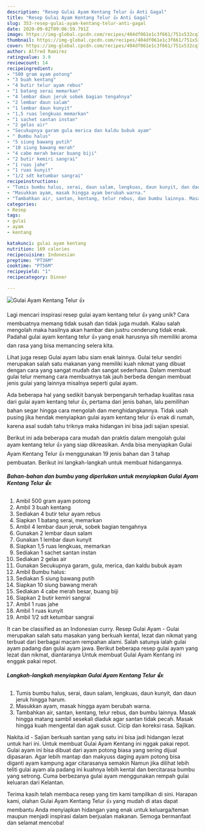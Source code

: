 ```yaml
---
description: "Resep Gulai Ayam Kentang Telur 👍 Anti Gagal"
title: "Resep Gulai Ayam Kentang Telur 👍 Anti Gagal"
slug: 353-resep-gulai-ayam-kentang-telur-anti-gagal
date: 2020-09-02T09:06:59.791Z
image: https://img-global.cpcdn.com/recipes/404df061e1c3f661/751x532cq70/gulai-ayam-kentang-telur-👍-foto-resep-utama.jpg
thumbnail: https://img-global.cpcdn.com/recipes/404df061e1c3f661/751x532cq70/gulai-ayam-kentang-telur-👍-foto-resep-utama.jpg
cover: https://img-global.cpcdn.com/recipes/404df061e1c3f661/751x532cq70/gulai-ayam-kentang-telur-👍-foto-resep-utama.jpg
author: Alfred Ramirez
ratingvalue: 3.9
reviewcount: 14
recipeingredient:
- "500 gram ayam potong"
- "3 buah kentang"
- "4 butir telur ayam rebus"
- "1 batang serai memarkan"
- "4 lembar daun jeruk sobek bagian tengahnya"
- "2 lembar daun salam"
- "1 lembar daun kunyit"
- "1,5 ruas lengkuas memarkan"
- "1 sachet santan instan"
- "2 gelas air"
- "Secukupnya garam gula merica dan kaldu bubuk ayam"
- " Bumbu halus"
- "5 siung bawang putih"
- "10 siung bawang merah"
- "4 cabe merah besar buang biji"
- "2 butir kemiri sangrai"
- "1 ruas jahe"
- "1 ruas kunyit"
- "1/2 sdt ketumbar sangrai"
recipeinstructions:
- "Tumis bumbu halus, serai, daun salam, lengkuas, daun kunyit, dan daun jeruk hingga harum."
- "Masukkan ayam, masak hingga ayam berubah warna."
- "Tambahkan air, santan, kentang, telur rebus, dan bumbu lainnya. Masak hingga matang sambil sesekali diaduk agar santan tidak pecah. Masak hingga kuah mengental dan agak susut. Cicip dan koreksi rasa. Sajikan."
categories:
- Resep
tags:
- gulai
- ayam
- kentang

katakunci: gulai ayam kentang 
nutrition: 169 calories
recipecuisine: Indonesian
preptime: "PT36M"
cooktime: "PT56M"
recipeyield: "1"
recipecategory: Dinner

---
```



![Gulai Ayam Kentang Telur 👍](https://img-global.cpcdn.com/recipes/404df061e1c3f661/751x532cq70/gulai-ayam-kentang-telur-👍-foto-resep-utama.jpg)

Lagi mencari inspirasi resep gulai ayam kentang telur 👍 yang unik? Cara membuatnya memang tidak susah dan tidak juga mudah. Kalau salah mengolah maka hasilnya akan hambar dan justru cenderung tidak enak. Padahal gulai ayam kentang telur 👍 yang enak harusnya sih memiliki aroma dan rasa yang bisa memancing selera kita.

Lihat juga resep Gulai ayam labu siam enak lainnya. Gulai telur sendiri merupakan salah satu makanan yang memiliki kuah nikmat yang dibuat dengan cara yang sangat mudah dan sangat sederhana. Dalam membuat gulai telur memang cara membuatnya tak jauh berbeda dengan membuat jenis gulai yang lainnya misalnya seperti gulai ayam.

Ada beberapa hal yang sedikit banyak berpengaruh terhadap kualitas rasa dari gulai ayam kentang telur 👍, pertama dari jenis bahan, lalu pemilihan bahan segar hingga cara mengolah dan menghidangkannya. Tidak usah pusing jika hendak menyiapkan gulai ayam kentang telur 👍 enak di rumah, karena asal sudah tahu triknya maka hidangan ini bisa jadi sajian spesial.


Berikut ini ada beberapa cara mudah dan praktis dalam mengolah gulai ayam kentang telur 👍 yang siap dikreasikan. Anda bisa menyiapkan Gulai Ayam Kentang Telur 👍 menggunakan 19 jenis bahan dan 3 tahap pembuatan. Berikut ini langkah-langkah untuk membuat hidangannya.

<!--inarticleads1-->

##### Bahan-bahan dan bumbu yang diperlukan untuk menyiapkan Gulai Ayam Kentang Telur 👍:

1. Ambil 500 gram ayam potong
1. Ambil 3 buah kentang
1. Sediakan 4 butir telur ayam rebus
1. Siapkan 1 batang serai, memarkan
1. Ambil 4 lembar daun jeruk, sobek bagian tengahnya
1. Gunakan 2 lembar daun salam
1. Gunakan 1 lembar daun kunyit
1. Siapkan 1,5 ruas lengkuas, memarkan
1. Sediakan 1 sachet santan instan
1. Sediakan 2 gelas air
1. Gunakan Secukupnya garam, gula, merica, dan kaldu bubuk ayam
1. Ambil  Bumbu halus:
1. Sediakan 5 siung bawang putih
1. Siapkan 10 siung bawang merah
1. Sediakan 4 cabe merah besar, buang biji
1. Siapkan 2 butir kemiri sangrai
1. Ambil 1 ruas jahe
1. Ambil 1 ruas kunyit
1. Ambil 1/2 sdt ketumbar sangrai


It can be classified as an Indonesian curry. Resep Gulai Ayam - Gulai merupakan salah satu masakan yang berkuah kental, lezat dan nikmat yang terbuat dari berbagai macam rempahan alami. Salah satunya ialah gulai ayam padang dan gulai ayam jawa. Berikut beberapa resep gulai ayam yang lezat dan nikmat, diantaranya Untuk membuat Gulai Ayam Kentang ini enggak pakai repot. 

<!--inarticleads2-->

##### Langkah-langkah menyiapkan Gulai Ayam Kentang Telur 👍:

1. Tumis bumbu halus, serai, daun salam, lengkuas, daun kunyit, dan daun jeruk hingga harum.
1. Masukkan ayam, masak hingga ayam berubah warna.
1. Tambahkan air, santan, kentang, telur rebus, dan bumbu lainnya. Masak hingga matang sambil sesekali diaduk agar santan tidak pecah. Masak hingga kuah mengental dan agak susut. Cicip dan koreksi rasa. Sajikan.


Nakita.id - Sajian berkuah santan yang satu ini bisa jadi hidangan lezat untuk hari ini. Untuk membuat Gulai Ayam Kentang ini nggak pakai repot. Gulai ayam ini bisa dibuat dari ayam potong biasa yang sering dijual dipasaran. Agar lebih mantap dan makyuss daging ayam potong bisa diganti ayam kampung agar citarasanya semakin Namun jika dilihat lebih teliti gulai ayam ala padang ini kuahnya lebih kental dan bercitarasa bumbu yang setrong. Cuma berbezanya gulai ayam menggunakan rempah gulai keluaran dari Kelantan. 

Terima kasih telah membaca resep yang tim kami tampilkan di sini. Harapan kami, olahan Gulai Ayam Kentang Telur 👍 yang mudah di atas dapat membantu Anda menyiapkan hidangan yang enak untuk keluarga/teman maupun menjadi inspirasi dalam berjualan makanan. Semoga bermanfaat dan selamat mencoba!
